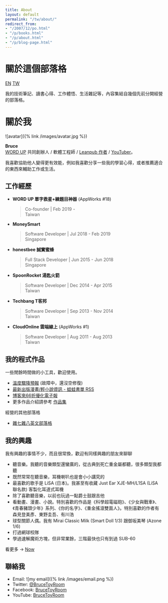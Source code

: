 ```yaml
---
title: About
layout: default
permalink: "/tw/about/"
redirect_from:
- "/2007/12/po.html"
- "/p/books.html"
- "/p/about.html"
- "/p/blog-page.html"
---
```


# 關於這個部落格

<a href="/en/about/" class="lang-btn">EN</a>
<a href="/tw/about" class="lang-btn lang-current">TW</a>

我的技術筆記、讀書心得、工作體悟、生活雜記等，內容集結自幾個先前分開經營的部落格。

<a name="me"></a>
# 關於我

![avatar]({% link /images/avatar.jpg %})

**Bruce**  
[WORD UP](https://about.wordup.com.tw/) 共同創辦人 / 軟體工程師 / [Leanpub 作者](https://leanpub.com/effective-life) / [YouTuber](https://www.youtube.com/channel/UCcf138Dhcch3kPyXnoPE5rA)。

我喜歡協助他人變得更有效能，例如我喜歡分享一些我的學習心得，或者推薦適合的東西來輔助工作或生活。

## 工作經歷

* **WORD UP 單字救星+練題目神器** (AppWorks #18)  
  > Co-founder | Feb 2019 -  
  > Taiwan
* **MoneySmart**  
  > Software Developer | Jul 2018 - Feb 2019  
  > Singapore
* **honestbee 誠實蜜蜂**  
  > Full Stack Developer | Jun 2015 - Jun 2018  
  > Singapore
* **SpoonRocket 湯匙火箭**  
  > Software Developer | Dec 2014 - Apr 2015  
  > Taiwan
* **Techbang T客邦**  
  > Software Developer | Sep 2013 - Nov 2014  
  > Taiwan
* **CloudOnline 雲端線上** (AppWorks #1)  
  > Software Developer | Aug 2011 - Aug 2013  
  > Taiwan

## 我的程式作品

一些閒餘時間做的小工具，歡迎使用。

* [溫度驟降預報](http://chill.bruceli.net/) (故障中，還沒空修復)
* [最新出版漫畫/輕小說資訊 - 蛙蛙書單 RSS](http://wawarss.bruceli.net/)
* [博客來66折優化電子報](http://books66.bruceli.net/)
* 更多作品介紹請參考 [作品集](/tw/works/)

經營的其他部落格

* [雜七雜八英文部落格](http://english.bruceli.net/)

## 我的興趣

我有興趣的事情不少，而且很常換，歡迎有同樣興趣的朋友來聊聊

* 聽音樂。我聽的音樂類型還蠻廣的，從古典到死亡重金屬都聽，很多類型我都聽
* 既然常常在聽音樂，耳機喇叭也是會小小講究的
* 最喜歡的歌手是 LiSA (日本)。我甚至有收藏 Just Ear XJE-MH/L1SA (LiSA 聯名款) 客製化耳道式耳機
* 除了喜歡聽音樂，以前也玩過一點爵士鼓跟吉他
* 看動畫、漫畫、小說。特別喜歡的作品是《科學超電磁砲》、《少女與戰車》、《青春豬頭少年》系列、《你的名字》、《重金搖滾雙面人》。特別喜歡的作者有森見登美彥、東野圭吾、有川浩
* 球型關節人偶。我有 Mirai Classic Milk (Smart Doll 1/3) 跟御坂美琴 (Azone 1/6)
* 打過網球校隊
* 學過速解魔術方塊，但非常業餘，三階最快也只有到過 SUB-60

看更多 → <a href="/tw/now">Now</a>

## 聯絡我

* Email: ![my email]({% link /images/email.png %})
* Twitter: [@BruceToyRoom](https://twitter.com/BruceToyRoom)
* Facebook: [BruceToyRoom](https://www.facebook.com/BruceToyRoom)
* YouTube: [BruceToyRoom](https://www.youtube.com/BruceToyRoom)
